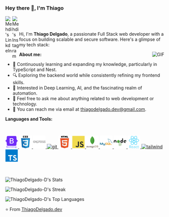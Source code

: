 ### Hey there 👋, I'm Thiago

<a href="https://www.linkedin.com/in/tdelgadodev/">
  <img align="left" alt="Mehdi's LinkdeIn" width="22px" src="https://cdn.jsdelivr.net/npm/simple-icons@v3/icons/linkedin.svg" />
</a>
<a href="https://www.instagram.com/t.valentin.sw/?next=https%3A%2F%2Fwww.instagram.com%2Fexplore%2Fpeople%2F%3F__coig_login%3D2">
  <img align="left" alt="Mehdi's Instagram" width="22px" src="https://cdn.jsdelivr.net/npm/simple-icons@v3/icons/instagram.svg" />
</a>

<br />
<br />

Hi, I'm **Thiago Delgado**, a passionate Full Stack web developer with a focus on building scalable and secure software. Here's a glimpse of my tech stack:

  <img align="right" alt="GIF" src="https://i.pinimg.com/originals/e4/26/70/e426702edf874b181aced1e2fa5c6cde.gif" />

**About me:**

- 🌱 Continuously learning and expanding my knowledge, particularly in TypeScript and Nest.
- 🔍 Exploring the backend world while consistently refining my frontend skills.
- 🧠 Interested in Deep Learning, AI, and the fascinating realm of automation.
- 💬 Feel free to ask me about anything related to web development or technology.
- 📧 You can reach me via email at thiagodelgado.dev@gmail.com.

**Languages and Tools:**

<br />

<p align="left"> <a href="https://getbootstrap.com" target="_blank" rel="noreferrer"> <img src="https://raw.githubusercontent.com/devicons/devicon/master/icons/bootstrap/bootstrap-plain-wordmark.svg" alt="bootstrap" width="40" height="40"/> </a> <a href="https://www.w3schools.com/css/" target="_blank" rel="noreferrer"> <img src="https://raw.githubusercontent.com/devicons/devicon/master/icons/css3/css3-original-wordmark.svg" alt="css3" width="40" height="40"/> </a> <a href="https://expressjs.com" target="_blank" rel="noreferrer"> <img src="https://raw.githubusercontent.com/devicons/devicon/master/icons/express/express-original-wordmark.svg" alt="express" width="40" height="40"/> </a> <a href="https://git-scm.com/" target="_blank" rel="noreferrer"> <img src="https://www.vectorlogo.zone/logos/git-scm/git-scm-icon.svg" alt="git" width="40" height="40"/> </a> <a href="https://www.w3.org/html/" target="_blank" rel="noreferrer"> <img src="https://raw.githubusercontent.com/devicons/devicon/master/icons/html5/html5-original-wordmark.svg" alt="html5" width="40" height="40"/> </a> <a href="https://developer.mozilla.org/en-US/docs/Web/JavaScript" target="_blank" rel="noreferrer"> <img src="https://raw.githubusercontent.com/devicons/devicon/master/icons/javascript/javascript-original.svg" alt="javascript" width="40" height="40"/> </a> <a href="https://www.mongodb.com/" target="_blank" rel="noreferrer"> <img src="https://raw.githubusercontent.com/devicons/devicon/master/icons/mongodb/mongodb-original-wordmark.svg" alt="mongodb" width="40" height="40"/> </a> <a href="https://www.mysql.com/" target="_blank" rel="noreferrer"> <img src="https://raw.githubusercontent.com/devicons/devicon/master/icons/mysql/mysql-original-wordmark.svg" alt="mysql" width="40" height="40"/> </a> <a href="https://nodejs.org" target="_blank" rel="noreferrer"> <img src="https://raw.githubusercontent.com/devicons/devicon/master/icons/nodejs/nodejs-original-wordmark.svg" alt="nodejs" width="40" height="40"/> </a> <a href="https://reactjs.org/" target="_blank" rel="noreferrer"> <img src="https://raw.githubusercontent.com/devicons/devicon/master/icons/react/react-original-wordmark.svg" alt="react" width="40" height="40"/> </a> <a href="https://tailwindcss.com/" target="_blank" rel="noreferrer"> <img src="https://www.vectorlogo.zone/logos/tailwindcss/tailwindcss-icon.svg" alt="tailwind" width="40" height="40"/> </a> <a href="https://www.typescriptlang.org/" target="_blank" rel="noreferrer"> <img src="https://raw.githubusercontent.com/devicons/devicon/master/icons/typescript/typescript-original.svg" alt="typescript" width="40" height="40"/> </a> </p>

<br />

![ThiagoDelgado-D's Stats](https://github-readme-stats.vercel.app/api?username=ThiagoDelgado-D&theme=tokyonight&show_icons=true&hide_border=false&count_private=true)
<br />

![ThiagoDelgado-D's Streak](https://github-readme-streak-stats.herokuapp.com/?user=ThiagoDelgado-D&theme=tokyonight&hide_border=false)
<br />

![ThiagoDelgado-D's Top Languages](https://github-readme-stats.vercel.app/api/top-langs/?username=ThiagoDelgado-D&theme=tokyonight&show_icons=true&hide_border=false&layout=compact)

⭐️ From [ThiagoDelgado.dev](https://github.com/ThiagoDelgado-D)